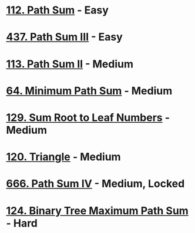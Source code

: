 # [112. Path Sum](https://leetcode.com/problems/path-sum/description/)  -  Easy

# [437. Path Sum III](https://leetcode.com/problems/path-sum-iii/description/)  -  Easy

# [113. Path Sum II](https://leetcode.com/problems/path-sum-ii/description/)  -  Medium

# [64. Minimum Path Sum](https://leetcode.com/problems/minimum-path-sum/description/)   -   Medium

# [129. Sum Root to Leaf Numbers](https://leetcode.com/problems/sum-root-to-leaf-numbers/description/)  -  Medium

# [120. Triangle](https://leetcode.com/problems/triangle/description/)   -   Medium

# [666. Path Sum IV](https://leetcode.com/problems/path-sum-iv)  -  Medium, Locked

# [124. Binary Tree Maximum Path Sum](https://leetcode.com/problems/binary-tree-maximum-path-sum/description/)  -  Hard
